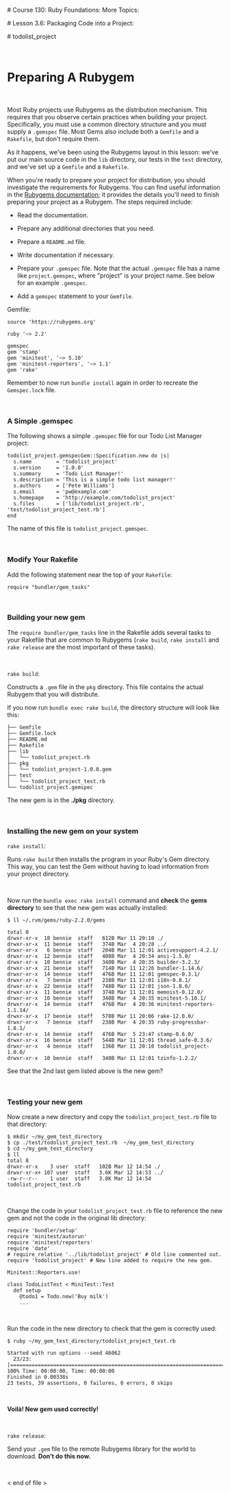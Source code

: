 \# Course 130: Ruby Foundations: More Topics:

\# Lesson 3.6: Packaging Code into a Project:

\# todolist_project

 

Preparing A Rubygem
===================

 

Most Ruby projects use Rubygems as the distribution mechanism. This requires
that you observe certain practices when building your project. Specifically, you
must use a common directory structure and you must supply a `.gemspec` file.
Most Gems also include both a `Gemfile` and a `Rakefile`, but don't require
them.

As it happens, we've been using the Rubygems layout in this lesson: we've put
our main source code in the `lib` directory, our tests in the `test` directory,
and we've set up a `Gemfile` and a `Rakefile`.

When you're ready to prepare your project for distribution, you should
investigate the requirements for Rubygems. You can find useful information in
the [Rubygems documentation](http://guides.rubygems.org); it provides the
details you'll need to finish preparing your project as a Rubygem. The steps
required include:

-   Read the documentation.

-   Prepare any additional directories that you need.

-   Prepare a `README.md` file.

-   Write documentation if necessary.

-   Prepare your `.gemspec` file. Note that the actual `.gemspec` file has a
    name like `project.gemspec`, where "project" is your project name. See below
    for an example `.gemspec`.

-   Add a `gemspec` statement to your `Gemfile`.

Gemfile:

~~~~~~~~~~~~~~~~~~~~~~~~~~~~~~~~~~~~~~~~~~~~~~~~~~~~~~~~~~~~~~~~~~~~~~~~~~~~~~~~
source 'https://rubygems.org'

ruby '~> 2.2'

gemspec
gem 'stamp'
gem 'minitest', '~> 5.10'
gem 'minitest-reporters', '~> 1.1'
gem 'rake'
~~~~~~~~~~~~~~~~~~~~~~~~~~~~~~~~~~~~~~~~~~~~~~~~~~~~~~~~~~~~~~~~~~~~~~~~~~~~~~~~

Remember to now run `bundle install` again in order to recreate the
`Gemspec.lock` file.

 

### A Simple .gemspec

The following shows a simple `.gemspec` file for our Todo List Manager project:

~~~~~~~~~~~~~~~~~~~~~~~~~~~~~~~~~~~~~~~~~~~~~~~~~~~~~~~~~~~~~~~~~~~~~~~~~~~~~~~~
todolist_project.gemspecGem::Specification.new do |s|
  s.name        = 'todolist_project'
  s.version     = '1.0.0'
  s.summary     = 'Todo List Manager!'
  s.description = 'This is a simple todo list manager!'
  s.authors     = ['Pete Williams']
  s.email       = 'pw@example.com'
  s.homepage    = 'http://example.com/todolist_project'
  s.files       = ['lib/todolist_project.rb', 'test/todolist_project_test.rb']
end
~~~~~~~~~~~~~~~~~~~~~~~~~~~~~~~~~~~~~~~~~~~~~~~~~~~~~~~~~~~~~~~~~~~~~~~~~~~~~~~~

The name of this file is `todolist_project.gemspec`.

 

### Modify Your Rakefile

Add the following statement near the top of your `Rakefile`:

~~~~~~~~~~~~~~~~~~~~~~~~~~~~~~~~~~~~~~~~~~~~~~~~~~~~~~~~~~~~~~~~~~~~~~~~~~~~~~~~
require "bundler/gem_tasks"
~~~~~~~~~~~~~~~~~~~~~~~~~~~~~~~~~~~~~~~~~~~~~~~~~~~~~~~~~~~~~~~~~~~~~~~~~~~~~~~~

 

### Building your new gem

The `require bundler/gem_tasks` line in the Rakefile adds several tasks to your
Rakefile that are common to Rubygems (`rake build`, `rake install` and `rake
release` are the most important of these tasks).

 

`rake build`:

Constructs a `.gem` file in the `pkg` directory. This file contains the actual
Rubygem that you will distribute.

If you now run `bundle exec rake build`, the directory structure will look like
this:

~~~~~~~~~~~~~~~~~~~~~~~~~~~~~~~~~~~~~~~~~~~~~~~~~~~~~~~~~~~~~~~~~~~~~~~~~~~~~~~~
├── Gemfile
├── Gemfile.lock
├── README.md
├── Rakefile
├── lib
│   └── todolist_project.rb
├── pkg
│   └── todolist_project-1.0.0.gem
├── test
│   └── todolist_project_test.rb
└── todolist_project.gemspec
~~~~~~~~~~~~~~~~~~~~~~~~~~~~~~~~~~~~~~~~~~~~~~~~~~~~~~~~~~~~~~~~~~~~~~~~~~~~~~~~

The new gem is in the **./pkg** directory.

 

### Installing the new gem on your system

`rake install`:

Runs `rake build` then installs the program in your Ruby's Gem directory. This
way, you can test the Gem without having to load information from your project
directory.

 

Now run the `bundle exec rake install` command and **check** the **gems
directory** to see that the new gem was actually installed:

~~~~~~~~~~~~~~~~~~~~~~~~~~~~~~~~~~~~~~~~~~~~~~~~~~~~~~~~~~~~~~~~~~~~~~~~~~~~~~~~
$ ll ~/.rvm/gems/ruby-2.2.0/gems

total 0
drwxr-xr-x  18 bennie  staff   612B Mar 11 20:10 ./
drwxr-xr-x  11 bennie  staff   374B Mar  4 20:28 ../
drwxr-xr-x   6 bennie  staff   204B Mar 11 12:01 activesupport-4.2.1/
drwxr-xr-x  12 bennie  staff   408B Mar  4 20:34 ansi-1.5.0/
drwxr-xr-x  10 bennie  staff   340B Mar  4 20:35 builder-3.2.3/
drwxr-xr-x  21 bennie  staff   714B Mar 11 12:26 bundler-1.14.6/
drwxr-xr-x  14 bennie  staff   476B Mar 11 12:01 gemspec-0.3.1/
drwxr-xr-x   7 bennie  staff   238B Mar 11 12:01 i18n-0.8.1/
drwxr-xr-x  22 bennie  staff   748B Mar 11 12:01 json-1.8.6/
drwxr-xr-x  11 bennie  staff   374B Mar 11 12:01 memoist-0.12.0/
drwxr-xr-x  10 bennie  staff   340B Mar  4 20:35 minitest-5.10.1/
drwxr-xr-x  14 bennie  staff   476B Mar  4 20:36 minitest-reporters-1.1.14/
drwxr-xr-x  17 bennie  staff   578B Mar 11 20:06 rake-12.0.0/
drwxr-xr-x   7 bennie  staff   238B Mar  4 20:35 ruby-progressbar-1.8.1/
drwxr-xr-x  14 bennie  staff   476B Mar  5 23:47 stamp-0.6.0/
drwxr-xr-x  16 bennie  staff   544B Mar 11 12:01 thread_safe-0.3.6/
drwxr-xr-x   4 bennie  staff   136B Mar 11 20:10 todolist_project-1.0.0/
drwxr-xr-x  10 bennie  staff   340B Mar 11 12:01 tzinfo-1.2.2/
~~~~~~~~~~~~~~~~~~~~~~~~~~~~~~~~~~~~~~~~~~~~~~~~~~~~~~~~~~~~~~~~~~~~~~~~~~~~~~~~

See that the 2nd last gem listed above is the new gem?

 

### Testing your new gem

Now create a new directory and copy the `todolist_project_test.rb` file to that
directory:

~~~~~~~~~~~~~~~~~~~~~~~~~~~~~~~~~~~~~~~~~~~~~~~~~~~~~~~~~~~~~~~~~~~~~~~~~~~~~~~~
$ mkdir ~/my_gem_test_directory
$ cp ./test/todolist_project_test.rb  ~/my_gem_test_directory
$ cd ~/my_gem_test_directory
$ ll
total 8
drwxr-xr-x    3 user  staff   102B Mar 12 14:54 ./
drwxr-xr-x+ 107 user  staff   3.6K Mar 12 14:53 ../
-rw-r--r--    1 user  staff   3.8K Mar 12 14:54 todolist_project_test.rb
~~~~~~~~~~~~~~~~~~~~~~~~~~~~~~~~~~~~~~~~~~~~~~~~~~~~~~~~~~~~~~~~~~~~~~~~~~~~~~~~

 

Change the code in your `todolist_project_test.rb` file to reference the new gem
and not the code in the original lib directory:

~~~~~~~~~~~~~~~~~~~~~~~~~~~~~~~~~~~~~~~~~~~~~~~~~~~~~~~~~~~~~~~~~~~~~~~~~~~~~~~~
require 'bundler/setup'
require 'minitest/autorun'
require 'minitest/reporters'
require 'date'
# require_relative '../lib/todolist_project' # Old line commented out.
require 'todolist_project' # New line added to require the new gem.

Minitest::Reporters.use!

class TodoListTest < MiniTest::Test
  def setup
    @todo1 = Todo.new('Buy milk')
    ...
~~~~~~~~~~~~~~~~~~~~~~~~~~~~~~~~~~~~~~~~~~~~~~~~~~~~~~~~~~~~~~~~~~~~~~~~~~~~~~~~

 

Run the code in the new directory to check that the gem is correctly used:

~~~~~~~~~~~~~~~~~~~~~~~~~~~~~~~~~~~~~~~~~~~~~~~~~~~~~~~~~~~~~~~~~~~~~~~~~~~~~~~~
$ ruby ~/my_gem_test_directory/todolist_project_test.rb

Started with run options --seed 46062
  23/23: [============================================================================] 100% Time: 00:00:00, Time: 00:00:00
Finished in 0.00338s
23 tests, 39 assertions, 0 failures, 0 errors, 0 skips
~~~~~~~~~~~~~~~~~~~~~~~~~~~~~~~~~~~~~~~~~~~~~~~~~~~~~~~~~~~~~~~~~~~~~~~~~~~~~~~~

 

**Voilà! New gem used correctly!**

 

`rake release`:

Send your `.gem` file to the remote Rubygems library for the world to download.
**Don’t do this now.**

 

\< end of file \>
